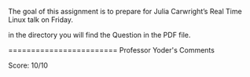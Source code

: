 The goal of this assignment is to prepare for Julia Carwright’s Real Time Linux talk on Friday.

in the directory you will find the Question in the PDF file. 


========================
Professor Yoder's Comments

Score:  10/10
